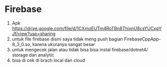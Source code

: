 # Firebase
1. Apk https://drive.google.com/file/d/1CXmoEUTm4RoTBn8ThixnU8csYUCxgYJf/view?usp=sharing
2. untuk file firebase disini saya tidak meng push bagian FirebaseCppApp-8_3_0.so, karena ukuranya sangat besar
3. untuk mengecek jalan atau tidak bisa bisa instal firebase/dotnet4/ storage dan analytic
4. bisa di cek di brach local dan cloud
